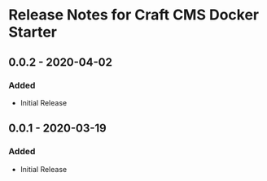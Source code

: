 # Release Notes for Craft CMS Docker Starter

## 0.0.2 - 2020-04-02

### Added

- Initial Release

## 0.0.1 - 2020-03-19
### Added

- Initial Release
